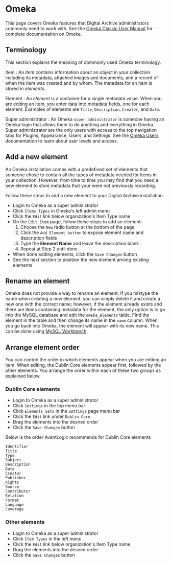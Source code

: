 # Omeka

This page covers Omeka features that Digital Archive administrators commonly need to work with.
See the [Omeka Classic User Manual](https://omeka.org/classic/docs/) for complete documentation on Omeka.

## Terminology
This section explains the meaning of commonly used Omeka terminology.

Item
:   An *item* contains information about an object in your collection including its metadata,
    attached images and documents, and a record of when the item was created and by whom.
    The metadata for an item is stored in *elements.*

Element
:   An *element* is a container for a single metadata value. When you are editing
    an item, you enter data into metadata fields, one for each element.
    Examples of elements are `Title`, `Description`, `Creator`, and `Date`.

Super administrator
:   An Omeka `super administrator` is someone having an Omeka login that allows them to do anything and everything in Omeka.
    Super administrator are the only users with access to the top navigation tabs for Plugins, Appearance, Users, and Settings.
    See the [Omeka Users](https://omeka.org/classic/docs/Admin/Users/) documentation to learn about user levels and access.

## Add a new element
An Omeka installation comes with a predefined set of elements that someone chose to contain all the types
of metadata needed for items in your collection. However, from time to time you may find that you need
a new element to store metadata that your were not previously recording.

Follow these steps to add a new element to your Digital Archive installation.

-   Login to Omeka as a super administrator
-	Click `Items Types` in Omeka's left admin menu
-   Click the `Edit` link below organization's Item Type name
-	On the `Edit Item` page, follow these steps to add an element:
    1.	Choose the `New` radio button at the bottom of the page
    2.  Click the `Add Element button` to expose element name and description fields
    3.	Type the **Element Name** and leave the description blank
    4.	Repeat at Step 2 until done
-	When done adding elements, click the `Save Changes` button
-   See the next section to position the new element among existing elements

## Rename an element
Omeka does not provide a way to rename an element. If you mistype the name when creating a new element, you can simply
delete it and create a new one with the correct name; however, if the element already exists and there are items containing metadata for the element, the only option is to go into the MySQL database and edit the `omeka_elements` table. Find
the element in the table and then change its name in the `name` column. When you go back into Omeka, the element will appear
with its new name. This can be done using [MySQL Workbench](../developer/mysql-workbench.md).

## Arrange element order
You can control the order in which elements appear when you are editing an item.
When editing, the Dublin Core elements appear first, followed by the
other elements. You arrange the order within each of these two groups as explained below.

### Dublin Core elements
-   Login to Omeka as a super administrator
-   Click `Settings` in the top menu bar
-   Click `Elements Sets` in the `Settings` page menu bar
-   Click the `Edit` link under `Dublin Core`
-	Drag the elements into the desired order
-   Click the `Save Changes` button

Below is the order AvantLogic recommends for Dublin Core elements
``` plaintext
Identifier
Title
Type
Subject
Description
Date
Creator
Publisher
Rights
Source
Contributor
Relation
Format
Language
Coverage
```    

### Other elements
-   Login to Omeka as a super administrator
-	Click `Item Types` in the left menu
-   Click the `Edit` link below organization's Item Type name
-	Drag the elements into the desired order
-   Click the `Save Changes` button
